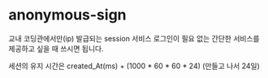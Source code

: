# anonymous-sign

교내 코딩관에서만(ip) 발급되는 session 서비스
로그인이 필요 없는 간단한 서비스를 제공하고 싶을 때 쓰시면 됩니다.

세션의 유지 시간은 created_At(ms) + (1000 * 60 * 60 * 24) (만들고 나서 24일)
